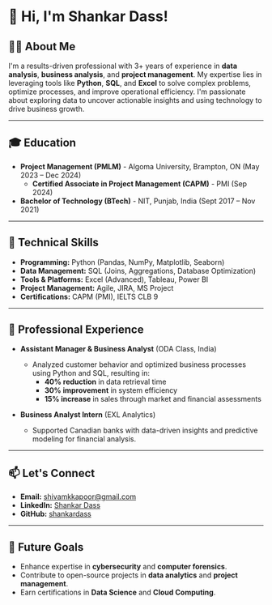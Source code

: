 # 👋 Hi, I'm Shankar Dass!

## 🧑‍💻 About Me
I'm a results-driven professional with 3+ years of experience in **data analysis**, **business analysis**, and **project management**. My expertise lies in leveraging tools like **Python**, **SQL**, and **Excel** to solve complex problems, optimize processes, and improve operational efficiency. I'm passionate about exploring data to uncover actionable insights and using technology to drive business growth.

---

## 🎓 Education
- **Project Management (PMLM)** - Algoma University, Brampton, ON (May 2023 – Dec 2024)  
  - **Certified Associate in Project Management (CAPM)** - PMI (Sep 2024)
- **Bachelor of Technology (BTech)** - NIT, Punjab, India (Sept 2017 – Nov 2021)  

---

## 🔧 Technical Skills
- **Programming:** Python (Pandas, NumPy, Matplotlib, Seaborn)  
- **Data Management:** SQL (Joins, Aggregations, Database Optimization)  
- **Tools & Platforms:** Excel (Advanced), Tableau, Power BI  
- **Project Management:** Agile, JIRA, MS Project  
- **Certifications:** CAPM (PMI), IELTS CLB 9  

---

## 💼 Professional Experience
- **Assistant Manager & Business Analyst** (ODA Class, India)  
  - Analyzed customer behavior and optimized business processes using Python and SQL, resulting in:  
    - **40% reduction** in data retrieval time  
    - **30% improvement** in system efficiency  
    - **15% increase** in sales through market and financial assessments  

- **Business Analyst Intern** (EXL Analytics)  
  - Supported Canadian banks with data-driven insights and predictive modeling for financial analysis.  

---

## 📫 Let's Connect
- **Email:** shivamkkapoor@gmail.com  
- **LinkedIn:** [Shankar Dass](https://www.linkedin.com/in/shankardass)  
- **GitHub:** [shankardass](https://github.com/shankardass)  

---

## 🚀 Future Goals
- Enhance expertise in **cybersecurity** and **computer forensics**.  
- Contribute to open-source projects in **data analytics** and **project management**.  
- Earn certifications in **Data Science** and **Cloud Computing**.
